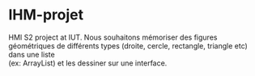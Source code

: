 # IHM-projet
HMI S2 project at IUT.
Nous souhaitons mémoriser des figures géométriques de différents types (droite, cercle, rectangle, triangle etc) dans une liste</br> 
(ex: ArrayList) et les dessiner sur une interface.
